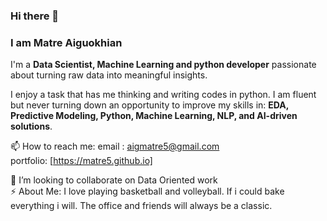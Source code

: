 ### Hi there 👋

### I am Matre Aiguokhian
I'm a **Data Scientist, Machine Learning and python developer** passionate about turning raw data into meaningful insights.

I enjoy a task that has me thinking and writing codes in python.
I am fluent but never turning down an opportunity to improve my skills in: **EDA, Predictive Modeling, Python, Machine Learning, NLP, and AI-driven solutions**. 

📫 How to reach me:
email : aigmatre5@gmail.com  
portfolio: [https://matre5.github.io]

👯 I’m looking to collaborate on Data Oriented work <br>
⚡ About Me: I love playing basketball and volleyball. If i could bake everything i will. 
              The office and friends will always be a classic.
<!--
**Matre5/Matre5** is a ✨ _special_ ✨ repository because its `README.md` (this file) appears on your GitHub profile.

Here are some ideas to get you started:

- 🔭 I’m currently working on ...
- 🌱 I’m currently learning ...
- 👯 I’m looking to collaborate on ...
- 🤔 I’m looking for help with ...
- 💬 Ask me about ...
- 📫 How to reach me: ...
- 😄 Pronouns: ...
- ⚡ Fun fact: ...
-->
